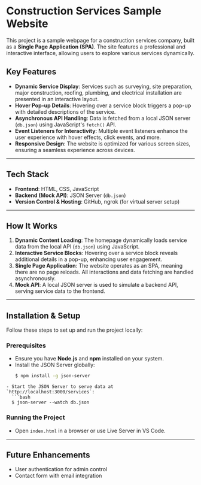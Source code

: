 # Construction Services Sample Website

This project is a sample webpage for a construction services company, built as a **Single Page Application (SPA)**. The site features a professional and interactive interface, allowing users to explore various services dynamically.

## Key Features

- **Dynamic Service Display**: Services such as surveying, site preparation, major construction, roofing, plumbing, and electrical installation are presented in an interactive layout.
- **Hover Pop-up Details**: Hovering over a service block triggers a pop-up with detailed descriptions of the service.
- **Asynchronous API Handling**: Data is fetched from a local JSON server (`db.json`) using JavaScript's `fetch()` API.
- **Event Listeners for Interactivity**: Multiple event listeners enhance the user experience with hover effects, click events, and more.
- **Responsive Design**: The website is optimized for various screen sizes, ensuring a seamless experience across devices.

---

## Tech Stack

- **Frontend**: HTML, CSS, JavaScript
- **Backend (Mock API)**: JSON Server (`db.json`)
- **Version Control & Hosting**: GitHub, ngrok (for virtual server setup)

---

## How It Works

1. **Dynamic Content Loading**: The homepage dynamically loads service data from the local API (`db.json`) using JavaScript.
2. **Interactive Service Blocks**: Hovering over a service block reveals additional details in a pop-up, enhancing user engagement.
3. **Single Page Application**: The website operates as an SPA, meaning there are no page reloads. All interactions and data fetching are handled asynchronously.
4. **Mock API**: A local JSON server is used to simulate a backend API, serving service data to the frontend.

---

## Installation & Setup

Follow these steps to set up and run the project locally:

### Prerequisites

- Ensure you have **Node.js** and **npm** installed on your system.
- Install the JSON Server globally:
  ```bash
  $ npm install -g json-server
```
- Start the JSON Server to serve data at `http://localhost:3000/services`:
  ```bash
  $ json-server --watch db.json
```

### Running the Project

- Open `index.html` in a browser or use Live Server in VS Code.

---

## Future Enhancements

- User authentication for admin control
- Contact form with email integration
